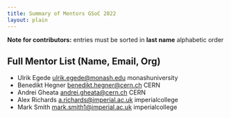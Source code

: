 ```yaml
---
title: Summary of Mentors GSoC 2022
layout: plain
---
```


**Note for contributors:** entries must be sorted in **last name** alphabetic order

## Full Mentor List (Name, Email, Org)

* Ulrik Egede [ulrik.egede@monash.edu](mailto:ulrik.egede@monash.edu) monashuniversity
* Benedikt Hegner [benedikt.hegner@cern.ch](mailto:benedikt.hegner@cern.ch) CERN
* Andrei Gheata [andrei.gheata@cern.ch](mailto:andrei.gheata@cern.ch) CERN
* Alex Richards [a.richards@imperial.ac.uk](mailto:a.richards@imperial.ac.uk) imperialcollege
* Mark Smith [mark.smith1@imperial.ac.uk](mailto:mark.smith1@imperial.ac.uk) imperialcollege

